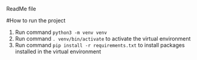 ReadMe file

#How to run the project
1. Run command `python3 -m venv venv`
2. Run command `. venv/bin/activate` to activate the virtual environment
3. Run command `pip install -r requirements.txt` to install packages installed in the virtual environment

